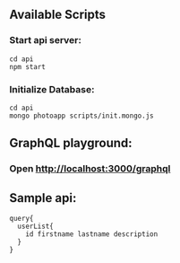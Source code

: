 


## Available Scripts

###  Start api server:
``` 
cd api
npm start
```

### Initialize Database:

```
cd api
mongo photoapp scripts/init.mongo.js
```

## GraphQL playground:
### Open [http://localhost:3000/graphql](http://localhost:3000/graphql) 

## Sample api:

```
query{
  userList{
    id firstname lastname description
  }
}
```
```

```

